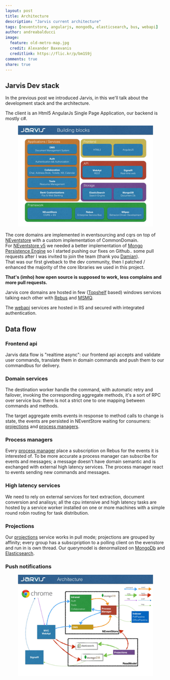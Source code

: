 ```yaml
---
layout: post
title: Architecture
description: "Jarvis current architecture"
tags: [neventstore, angularjs, mongodb, elasticsearch, bus, webapi]
author: andreabalducci
image:
  feature: old-metro-map.jpg
  credit: Alexander Baxevanis
  creditlink: https://flic.kr/p/bm1S9j
comments: true
share: true
---
```


## Jarvis Dev stack
In the previous post we introduced Jarvis, in this we'll talk about the development stack and the architecture.

The client is an Html5 AngularJs Single Page Application,
our backend is mostly c#.

<figure>
  <a href="/images/jarvis-building-blocks.jpg">
    <img src="/images/jarvis-building-blocks.jpg" alt="Jarvis building blocks">
  </a>
</figure>

The core domains are implemented in eventsourcing and cqrs on top of [NEventstore](http://neventstore.org) with a custom implementation of CommonDomain.  
For [NEventstore v5](http://neventstore.org) we needed a better implementation of [Mongo Persistence Engine](https://github.com/NEventStore/NEventStore.Persistence.MongoDB) so I started pushing our fixes on Github.. some pull requests after I was invited to join the team (thank you [Damian](https://twitter.com/randompunter)).  
That was our first giveback to the dev community, then I patched / enhanced the majority of the core libraries we used in this project.  

**That's (imho) how open source is supposed to work, less complains and more pull requests.**

Jarvis core domains are hosted in few ([Topshelf](https://github.com/Topshelf/Topshelf) based) windows services  talking each other with [Rebus](https://github.com/rebus-org/Rebus) and [MSMQ](http://msdn.microsoft.com/en-us/library/ms711472(v=vs.85).aspx).

The [webapi](http://www.asp.net/web-api) services are hosted in IIS and secured with integrated authentication.

## Data flow

### Frontend api
Jarvis data flow is "realtime async": our frontend api accepts and validate user commands, translate them in domain commands and push them to our commandbus for delivery.

### Domain services
The destination worker handle the command, with automatic retry and failover, invoking the corresponding aggregate methods, it's a sort of RPC over service bus: there is not a strict one to one mapping between commands and methods.

The target aggregate emits events in response to method calls to change is state, the events are persisted in NEventStore waiting for consumers: [projections](http://cqrs.wikidot.com/doc:projection)
and
[process managers](http://msdn.microsoft.com/en-us/library/jj591569.aspx).

### Process managers
Every [process manager](http://msdn.microsoft.com/en-us/library/jj591569.aspx) place a subscription on Rebus for the events it is interested of.
To be more accurate a process manager can subscribe for events and messages; a message doesn't have domain semantic and is exchanged with external high latency services.
The process manager react to events sending new commands and messages.

### High latency services
We need to rely on external services for text extraction, document conversion and analisys; all the cpu intensive and high latency tasks are hosted by a service worker installed on one or more machines with a simple round robin routing for task distribution.

### Projections
Our [projections](http://cqrs.wikidot.com/doc:projection) service works in pull mode; projections are grouped by affinity; every group has a subscpription to a polling client on the evenstore and run in is own thread.
Our querymodel is denormalized on [MongoDb](http://www.mongodb.org) and [Elasticsearch](http://www.elasticsearch.org).

### Push notifications


<figure>
  <a href="/images/jarvis-architecture.jpg">
    <img src="/images/jarvis-architecture.jpg" alt="Jarvis architecture">
  </a>
</figure>
